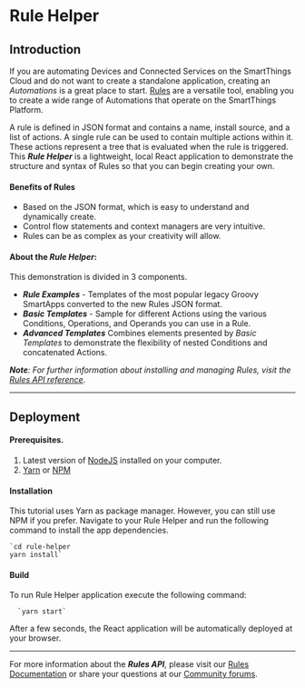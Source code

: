 # Rule Helper

## Introduction
If you are automating Devices and Connected Services on the SmartThings Cloud and do not want to create a standalone application, creating an _Automations_ is a great place to start. [Rules](https://smartthings.developer.samsung.com/docs/api-ref/st-api.html#tag/rules) are a versatile tool, enabling you to create a wide range of Automations that operate on the SmartThings Platform.

A rule is defined in JSON format and contains a name, install source, and a list of actions. A single rule can be used to contain multiple actions within it. These actions represent a tree that is evaluated when the rule is triggered. This **_Rule Helper_** is a lightweight, local React application to demonstrate the structure and syntax of Rules so that you can begin creating your own.

#### Benefits of Rules

- Based on the JSON format, which is easy to understand and dynamically create.
- Control flow statements and context managers are very intuitive.
- Rules can be as complex as your creativity will allow.

#### About the _Rule Helper_:

This demonstration is divided in 3 components.

- **_Rule Examples_** - Templates of the most popular legacy Groovy SmartApps converted to the new Rules JSON format.
- **_Basic Templates_** - Sample for different Actions using the various Conditions, Operations, and Operands you can use in a Rule.
- **_Advanced Templates_** Combines elements presented by _Basic Templates_ to demonstrate the flexibility of nested Conditions and concatenated Actions.

_**Note**:  For further information about installing and managing Rules, visit the [Rules API reference](https://smartthings.developer.samsung.com/docs/api-ref/st-api.html#operation/createRule)_.

---

## Deployment

#### Prerequisites.
1. Latest version of [NodeJS](https://nodejs.org) installed on your computer.
2. [Yarn](https://yarnpkg.com) or [NPM](https://www.npmjs.com/)

#### Installation
This tutorial uses Yarn as package manager. However, you can still use NPM if you prefer. Navigate to your Rule Helper and run the following command to install the app dependencies.

    `cd rule-helper
    yarn install`

#### Build
To run  Rule Helper application execute the following command:

      `yarn start`

After a few seconds, the React application will be automatically deployed at your browser.

---

For more information about the **_Rules API_**, please visit our [Rules Documentation](https://smartthings.developer.samsung.com/docs/rules/overview.html) or share your questions at our [Community forums](https://community.smartthings.com/c/developer-programs).
